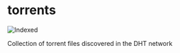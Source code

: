 torrents 
========
![Indexed](https://img.shields.io/badge/indexed-86852-blue)

Collection of torrent files discovered in the DHT network
